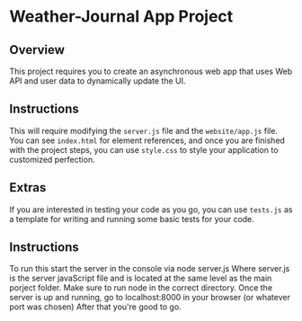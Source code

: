 # Weather-Journal App Project

## Overview
This project requires you to create an asynchronous web app that uses Web API and user data to dynamically update the UI. 

## Instructions
This will require modifying the `server.js` file and the `website/app.js` file. You can see `index.html` for element references, and once you are finished with the project steps, you can use `style.css` to style your application to customized perfection.

## Extras
If you are interested in testing your code as you go, you can use `tests.js` as a template for writing and running some basic tests for your code.

## Instructions
To run this start the server in the console via
    node server.js
Where server.js is the server javaScript file and is located at the same level as the main porject folder.
Make sure to run node in the correct directory.
Once the server is up and running, go to localhost:8000 in your browser (or whatever port was chosen)
After that you're good to go.